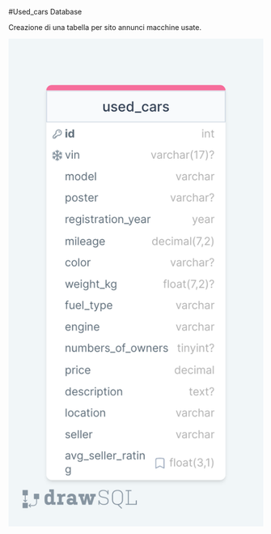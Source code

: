 #Used_cars Database

Creazione di una tabella per sito annunci macchine usate.

![used_cars_table](/used_cars_table.png)

